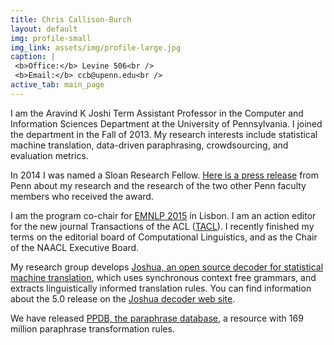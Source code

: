 ```yaml
---
title: Chris Callison-Burch
layout: default
img: profile-small
img_link: assets/img/profile-large.jpg
caption: |
 <b>Office:</b> Levine 506<br />
 <b>Email:</b> ccb@upenn.edu<br />
active_tab: main_page 
---
```





I am the Aravind K Joshi Term Assistant Professor in the Computer and Information Sciences Department at the University of Pennsylvania. I joined the department in the Fall of 2013. My research interests include statistical machine translation, data-driven paraphrasing, crowdsourcing, and evaluation metrics.

In 2014 I was named a Sloan Research Fellow. [Here is a press release](http://www.upenn.edu/pennnews/news/three-penn-researchers-awarded-sloan-fellowships) from Penn about my research and the research of the two other Penn faculty members who received the award.

I am the program co-chair for [EMNLP 2015](http://www.emnlp2015.org) in Lisbon. I am an action editor for the new journal Transactions of the ACL ([TACL](http://www.transacl.org)). I recently finished my terms on the editorial board of Computational Linguistics, and as the Chair of the NAACL Executive Board.

My research group develops [Joshua, an open source decoder for statistical machine translation](http://joshua-decoder.org/), which uses synchronous context free grammars, and extracts linguistically informed translation rules. You can find information about the 5.0 release on the [Joshua decoder web site](http://joshua-decoder.org/).

We have released [PPDB, the paraphrase database](http://paraphrase.org/), a resource with 169 million paraphrase transformation rules.

